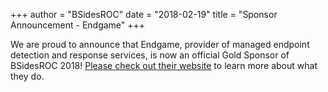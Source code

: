 +++
author = "BSidesROC"
date = "2018-02-19"
title = "Sponsor Announcement - Endgame"
+++

We are proud to announce that Endgame, provider of managed endpoint detection and response services, is now an official Gold Sponsor of BSidesROC 2018!  [Please check out their website](https://www.endgame.com/) to learn more about what they do.
